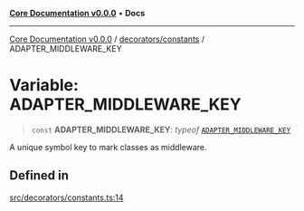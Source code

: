 [**Core Documentation v0.0.0**](../../../README.md) • **Docs**

***

[Core Documentation v0.0.0](../../../modules.md) / [decorators/constants](../README.md) / ADAPTER\_MIDDLEWARE\_KEY

# Variable: ADAPTER\_MIDDLEWARE\_KEY

> `const` **ADAPTER\_MIDDLEWARE\_KEY**: *typeof* [`ADAPTER_MIDDLEWARE_KEY`](ADAPTER_MIDDLEWARE_KEY.md)

A unique symbol key to mark classes as middleware.

## Defined in

[src/decorators/constants.ts:14](https://github.com/stonemjs/core/blob/be89f756f02a94c320588453a86b3e95bc4e060f/src/decorators/constants.ts#L14)
